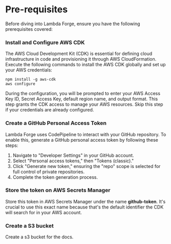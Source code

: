 # Pre-requisites

Before diving into Lambda Forge, ensure you have the following prerequisites covered:

### Install and Configure AWS CDK

The AWS Cloud Development Kit (CDK) is essential for defining cloud infrastructure in code and provisioning it through AWS CloudFormation. Execute the following commands to install the AWS CDK globally and set up your AWS credentials:

```
npm install -g aws-cdk
aws configure
```

During the configuration, you will be prompted to enter your AWS Access Key ID, Secret Access Key, default region name, and output format. This step grants the CDK access to manage your AWS resources. Skip this step if your credentials are already configured.

### Create a GitHub Personal Access Token

Lambda Forge uses CodePipeline to interact with your GitHub repository. To enable this, generate a GitHub personal access token by following these steps:

1. Navigate to "Developer Settings" in your GitHub account.
2. Select "Personal access tokens," then "Tokens (classic)."
3. Click "Generate new token," ensuring the "repo" scope is selected for full control of private repositories.
4. Complete the token generation process.

### Store the token on AWS Secrets Manager

Store this token in AWS Secrets Manager under the name **github-token**. It's crucial to use this exact name because that's the default identifier the CDK will search for in your AWS account.

### Create a S3 bucket

Create a s3 bucket for the docs.
